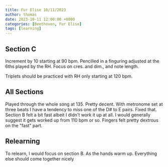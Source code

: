 ```yaml
---
title: Fur Elise 10/11/2023
author: thomas
date: 2023-10-11 12:00:00 +0800
categories: [Beethoven, Fur Elise]
tags: [learning]
---
```


## Section C
Increment by 10 starting at 90 bpm.  Pencilled in a finguring adjusted at the 6ths played by the RH.  Focus on cres. and dim., and note length.  

Triplets should be practiced with RH only starting at 120 bpm.

## All Sections

Played through the whole song at 135.  Pretty decent.  With metronome set at three beats I have a tendency to miss one of the D# to E pairs.  Fixed that.  Section B felt a bit fast albeit I didn't work it up at all.  I would generally suggest it gets worked up from 110 bpm or so.  Fingers felt pretty dextrous on the "fast" part.  

## Relearning
To relearn, I would focus on section B.  As the hands warm up.  Everything else should come together nicely
